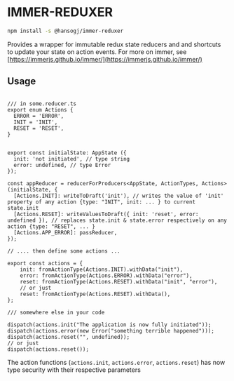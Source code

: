 # IMMER-REDUXER

```bash
npm install -s @hansogj/immer-reduxer
```

Provides a wrapper for immutable redux state reducers and and shortcuts to update your state on action events.
For more on immer, see [https://immerjs.github.io/immer/](https://immerjs.github.io/immer/)

## Usage

```tsx

/// in some.reducer.ts
export enum Actions {
  ERROR = 'ERROR',
  INIT = 'INIT',
  RESET = 'RESET',
}


export const initialState: AppState ({
  init: 'not initiated', // type string
  error: undefined, // type Error
});

const appReducer = reducerForProducers<AppState, ActionTypes, Actions>(initialState, {
  [Actions.INIT]: writeToDraft('init'), // writes the value of 'init' property of any action {type: "INIT", init: ... } to current state.init
  [Actions.RESET]: writeValuesToDraft({ init: 'reset', error: undefined }), // replaces state.init & state.error respectively on any action {type: "RESET", ... }
  [Actions.APP_ERROR]: passReducer,
});

// .... then define some actions ...

export const actions = {
    init: fromActionType(Actions.INIT).withData("init"),
    error: fromActionType(Actions.ERROR).withData("error"),
    reset: fromActionType(Actions.RESET).withData("init", "error"),
    // or just
    reset: fromActionType(Actions.RESET).withData(),
};

/// somewhere else in your code

dispatch(actions.init("The application is now fully initiated"));
dispatch(actions.error(new Error("something terrible happened")));
dispatch(actions.reset("", undefined));
// or just
dispatch(actions.reset());

```

The action functions (`actions.init`, `actions.error`, `actions.reset`) has now type security with their respective parameters
